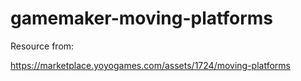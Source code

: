 # gamemaker-moving-platforms

Resource from:

https://marketplace.yoyogames.com/assets/1724/moving-platforms
